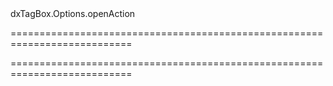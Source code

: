 <!--id-->dxTagBox.Options.openAction<!--/id-->
===========================================================================
<!--hidden--><!--/hidden-->
===========================================================================

